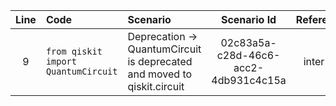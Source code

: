 | Line | Code | Scenario | Scenario Id | Reference | Artifact | Refactoring |
| :--: | :--- | :------- | :---------: | :-------: | :------- | :---------- |
| 9 | `from qiskit import QuantumCircuit` | Deprecation -> QuantumCircuit is deprecated and moved to qiskit.circuit | 02c83a5a-c28d-46c6-acc2-4db931c4c15a | internal | QuantumCircuit | `from qiskit.circuit import QuantumCircuit` |
